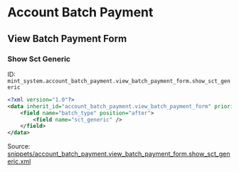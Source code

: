 # Account Batch Payment
## View Batch Payment Form  
### Show Sct Generic  
ID: `mint_system.account_batch_payment.view_batch_payment_form.show_sct_generic`  
```xml
<?xml version="1.0"?>
<data inherit_id="account_batch_payment.view_batch_payment_form" priority="50">
    <field name="batch_type" position="after">
        <field name="sct_generic" />
    </field>
</data>

```
Source: [snippets/account_batch_payment.view_batch_payment_form.show_sct_generic.xml](https://github.com/Mint-System/Odoo-Build/tree/16.0/snippets/account_batch_payment.view_batch_payment_form.show_sct_generic.xml)

